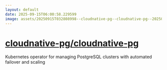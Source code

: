 ```yaml
---
layout: default
date: 2025-09-15T06:00:58.229599
image: assets/20250915T032808998--cloudnative-pg--cloudnative-pg--20250915T035644078--cropped.png
---
```


# [cloudnative-pg/cloudnative-pg](https://github.com/cloudnative-pg/cloudnative-pg)

Kubernetes operator for managing PostgreSQL clusters with automated failover and scaling
